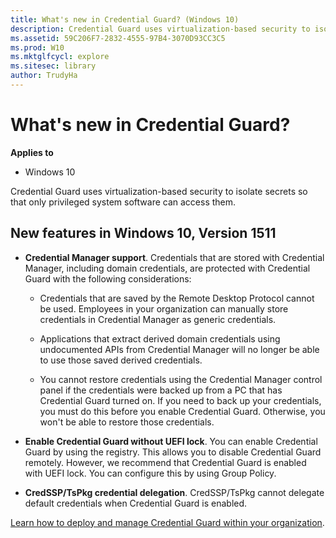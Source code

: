 ```yaml
---
title: What's new in Credential Guard? (Windows 10)
description: Credential Guard uses virtualization-based security to isolate secrets so that only privileged system software can access them.
ms.assetid: 59C206F7-2832-4555-97B4-3070D93CC3C5
ms.prod: W10
ms.mktglfcycl: explore
ms.sitesec: library
author: TrudyHa
---
```


# What's new in Credential Guard?


**Applies to**

-   Windows 10

Credential Guard uses virtualization-based security to isolate secrets so that only privileged system software can access them.

## New features in Windows 10, Version 1511


-   **Credential Manager support**. Credentials that are stored with Credential Manager, including domain credentials, are protected with Credential Guard with the following considerations:

    -   Credentials that are saved by the Remote Desktop Protocol cannot be used. Employees in your organization can manually store credentials in Credential Manager as generic credentials.

    -   Applications that extract derived domain credentials using undocumented APIs from Credential Manager will no longer be able to use those saved derived credentials.

    -   You cannot restore credentials using the Credential Manager control panel if the credentials were backed up from a PC that has Credential Guard turned on. If you need to back up your credentials, you must do this before you enable Credential Guard. Otherwise, you won't be able to restore those credentials.

-   **Enable Credential Guard without UEFI lock**. You can enable Credential Guard by using the registry. This allows you to disable Credential Guard remotely. However, we recommend that Credential Guard is enabled with UEFI lock. You can configure this by using Group Policy.

-   **CredSSP/TsPkg credential delegation**. CredSSP/TsPkg cannot delegate default credentials when Credential Guard is enabled.

[Learn how to deploy and manage Credential Guard within your organization](windows/keep-secure/credential-guard.md).

 

 





